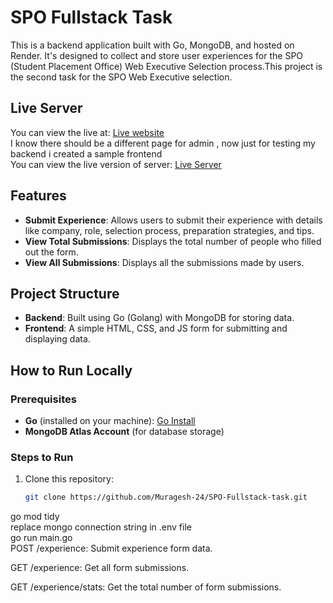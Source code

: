 # SPO Fullstack Task

This is a backend application built with Go, MongoDB, and hosted on Render. It's designed to collect and store user experiences for the SPO (Student Placement Office) Web Executive Selection process.This project is the second task for the SPO Web Executive selection.

## Live Server
You can view the live at: [Live website](https://muragesh-24.github.io/SPO-Fullstack-task/) <br>
I know there should be a different page for admin , now just for testing my backend i  created a sample frontend<br> 
You can view the live version of server: [Live Server](https://spo-fullstack-task.onrender.com) 

## Features
- **Submit Experience**: Allows users to submit their experience with details like company, role, selection process, preparation strategies, and tips.
- **View Total Submissions**: Displays the total number of people who filled out the form.
- **View All Submissions**: Displays all the submissions made by users.

## Project Structure
- **Backend**: Built using Go (Golang) with MongoDB for storing data.
- **Frontend**: A simple HTML, CSS, and JS form for submitting and displaying data.

## How to Run Locally

### Prerequisites
- **Go** (installed on your machine): [Go Install](https://golang.org/doc/install)
- **MongoDB Atlas Account** (for database storage)

### Steps to Run

1. Clone this repository:
   ```bash
   git clone https://github.com/Muragesh-24/SPO-Fullstack-task.git

go mod tidy<br> 
replace mongo connection string in .env file <br> 
go run main.go<br> 
POST /experience: Submit experience form data.<br> 

GET /experience: Get all form submissions.<br> 

GET /experience/stats: Get the total number of form submissions.<br> 
